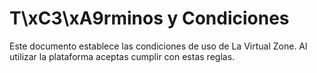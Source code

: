 # T\xC3\xA9rminos y Condiciones

Este documento establece las condiciones de uso de La Virtual Zone. Al utilizar la plataforma aceptas cumplir con estas reglas.
